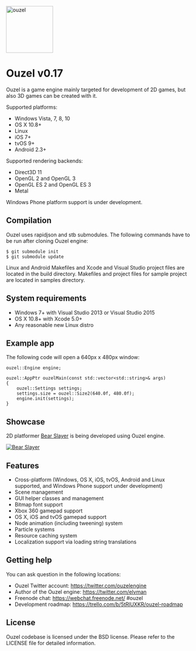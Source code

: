 <img src="https://github.com/elvman/ouzel/blob/master/img/ouzel.png" alt="ouzel" width=128>

# Ouzel v0.17
Ouzel is a game engine mainly targeted for development of 2D games, but also 3D games can be created with it.

Supported platforms:

* Windows Vista, 7, 8, 10 
* OS X 10.8+
* Linux
* iOS 7+
* tvOS 9+
* Android 2.3+

Supported rendering backends:

* Direct3D 11
* OpenGL 2 and OpenGL 3
* OpenGL ES 2 and OpenGL ES 3
* Metal 

Windows Phone platform support is under development.

## Compilation

Ouzel uses rapidjson and stb submodules. The following commands have to be run after cloning Ouzel engine:

```
$ git submodule init
$ git submodule update
```

Linux and Android Makefiles and Xcode and Visual Studio project files are located in the build directory. Makefiles and project files for sample project are located in samples directory.

## System requirements
* Windows 7+ with Visual Studio 2013 or Visual Studio 2015
* OS X 10.8+ with Xcode 5.0+
* Any reasonable new Linux distro

## Example app

The following code will open a 640px x 480px window:

    ouzel::Engine engine;

    ouzel::AppPtr ouzelMain(const std::vector<std::string>& args)
    {
        ouzel::Settings settings;
        settings.size = ouzel::Size2(640.0f, 480.0f);
        engine.init(settings);
    }

## Showcase

2D platformer [Bear Slayer](http://steamcommunity.com/sharedfiles/filedetails/?id=624656569) is being developed using Ouzel engine.

[![Bear Slayer](https://github.com/elvman/ouzel/blob/master/img/bearslayer.gif "Bear Slayer")](https://www.youtube.com/watch?v=n-c-7E141kI)

## Features

* Cross-platform (Windows, OS X, iOS, tvOS, Android and Linux supported, and Windows Phone support under development)
* Scene management
* GUI helper classes and management
* Bitmap font support
* Xbox 360 gamepad support
* OS X, iOS and tvOS gamepad support
* Node animation (including tweening) system
* Particle systems
* Resource caching system
* Localization support via loading string translations

## Getting help

You can ask question in the following locations:

* Ouzel Twitter account: https://twitter.com/ouzelengine
* Author of the Ouzel engine: https://twitter.com/elvman
* Freenode chat: https://webchat.freenode.net/ #ouzel
* Development roadmap: https://trello.com/b/5tRlUXKR/ouzel-roadmap

## License

Ouzel codebase is licensed under the BSD license. Please refer to the LICENSE file for detailed information.